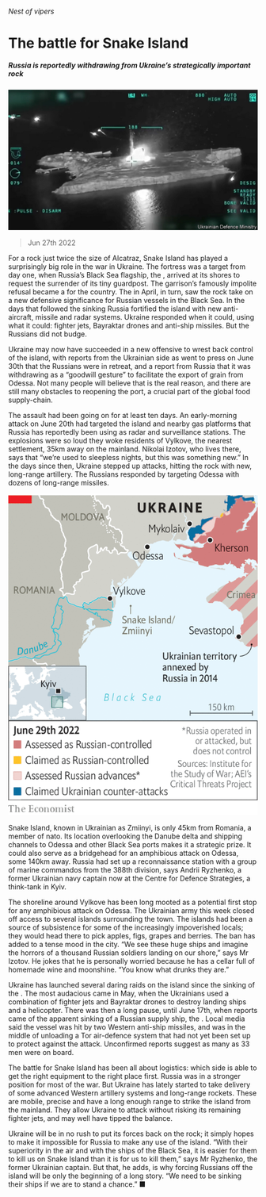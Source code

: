 ###### Nest of vipers

# The battle for Snake Island 

##### Russia is reportedly withdrawing from Ukraine’s strategically important rock 

![image](images/20220702_EUP502.jpg) 

> Jun 27th 2022 

For a rock just twice the size of Alcatraz, Snake Island has played a surprisingly big role in the war in Ukraine. The fortress was a target from day one, when Russia’s Black Sea flagship, the , arrived at its shores to request the surrender of its tiny guardpost. The garrison’s famously impolite refusal became a  for the country. The  in April, in turn, saw the rock take on a new defensive significance for Russian vessels in the Black Sea. In the days that followed the sinking Russia fortified the island with new anti-aircraft, missile and radar systems. Ukraine responded when it could, using what it could: fighter jets, Bayraktar drones and anti-ship missiles. But the Russians did not budge. 

Ukraine may now have succeeded in a new offensive to wrest back control of the island, with reports from the Ukrainian side as  went to press on June 30th that the Russians were in retreat, and a report from Russia that it was withdrawing as a “goodwill gesture” to facilitate the export of grain from Odessa. Not many people will believe that is the real reason, and there are still many obstacles to reopening the port, a crucial part of the global food supply-chain. 

The assault had been going on for at least ten days. An early-morning attack on June 20th had targeted the island and nearby gas platforms that Russia has reportedly been using as radar and surveillance stations. The explosions were so loud they woke residents of Vylkove, the nearest settlement, 35km away on the mainland. Nikolai Izotov, who lives there, says that “we’re used to sleepless nights, but this was something new.” In the days since then, Ukraine stepped up attacks, hitting the rock with new, long-range artillery. The Russians responded by targeting Odessa with dozens of long-range missiles. 

![image](images/20220702_EUM966.png) 


Snake Island, known in Ukrainian as Zmiinyi, is only 45km from Romania, a member of nato. Its location overlooking the Danube delta and shipping channels to Odessa and other Black Sea ports makes it a strategic prize. It could also serve as a bridgehead for an amphibious attack on Odessa, some 140km away. Russia had set up a reconnaissance station with a group of marine commandos from the 388th division, says Andrii Ryzhenko, a former Ukrainian navy captain now at the Centre for Defence Strategies, a think-tank in Kyiv. 

The shoreline around Vylkove has been long mooted as a potential first stop for any amphibious attack on Odessa. The Ukrainian army this week closed off access to several islands surrounding the town. The islands had been a source of subsistence for some of the increasingly impoverished locals; they would head there to pick apples, figs, grapes and berries. The ban has added to a tense mood in the city. “We see these huge ships and imagine the horrors of a thousand Russian soldiers landing on our shore,” says Mr Izotov. He jokes that he is personally worried because he has a cellar full of homemade wine and moonshine. “You know what drunks they are.” 

Ukraine has launched several daring raids on the island since the sinking of the . The most audacious came in May, when the Ukrainians used a combination of fighter jets and Bayraktar drones to destroy landing ships and a helicopter. There was then a long pause, until June 17th, when reports came of the apparent sinking of a Russian supply ship, the . Local media said the vessel was hit by two Western anti-ship missiles, and was in the middle of unloading a Tor air-defence system that had not yet been set up to protect against the attack. Unconfirmed reports suggest as many as 33 men were on board. 

The battle for Snake Island has been all about logistics: which side is able to get the right equipment to the right place first. Russia was in a stronger position for most of the war. But Ukraine has lately started to take delivery of some advanced Western artillery systems and long-range rockets. These are mobile, precise and have a long enough range to strike the island from the mainland. They allow Ukraine to attack without risking its remaining fighter jets, and may well have tipped the balance. 

Ukraine will be in no rush to put its forces back on the rock; it simply hopes to make it impossible for Russia to make any use of the island. “With their superiority in the air and with the ships of the Black Sea, it is easier for them to kill us on Snake Island than it is for us to kill them,” says Mr Ryzhenko, the former Ukrainian captain. But that, he adds, is why forcing Russians off the island will be only the beginning of a long story. “We need to be sinking their ships if we are to stand a chance.” ■


